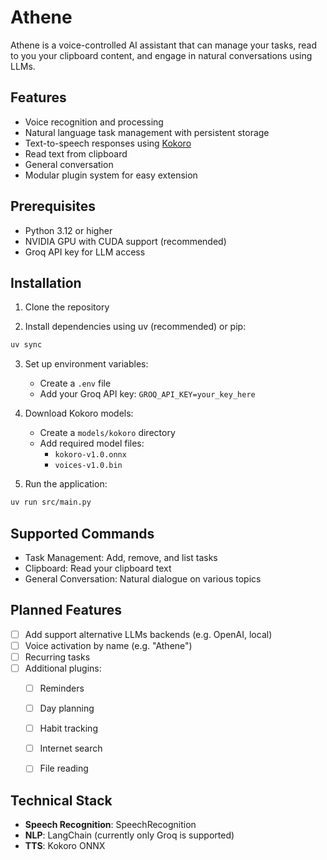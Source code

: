 # Athene

Athene is a voice-controlled AI assistant that can manage your tasks, read to you your clipboard content, and engage in natural conversations using LLMs.

## Features

- Voice recognition and processing 
- Natural language task management with persistent storage
- Text-to-speech responses using [Kokoro](https://github.com/thewh1teagle/kokoro-onnx)
- Read text from clipboard
- General conversation
- Modular plugin system for easy extension

## Prerequisites

- Python 3.12 or higher
- NVIDIA GPU with CUDA support (recommended)
- Groq API key for LLM access


## Installation

1. Clone the repository

2. Install dependencies using uv (recommended) or pip:

```bash
uv sync
```

3. Set up environment variables:
   - Create a `.env` file
   - Add your Groq API key: `GROQ_API_KEY=your_key_here`

4. Download Kokoro models:
   - Create a `models/kokoro` directory
   - Add required model files:
     - `kokoro-v1.0.onnx`
     - `voices-v1.0.bin`

5. Run the application:

```bash
uv run src/main.py
```

## Supported Commands

- Task Management: Add, remove, and list tasks
- Clipboard: Read your clipboard text
- General Conversation: Natural dialogue on various topics

## Planned Features

- [ ] Add support alternative LLMs backends (e.g. OpenAI, local)
- [ ] Voice activation by name (e.g. "Athene")
- [ ] Recurring tasks
- [ ] Additional plugins:
  - [ ] Reminders
  - [ ] Day planning
  - [ ] Habit tracking
  - [ ] Internet search
  - [ ] File reading


## Technical Stack

- **Speech Recognition**: SpeechRecognition
- **NLP**: LangChain (currently only Groq is supported)
- **TTS**: Kokoro ONNX